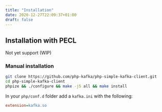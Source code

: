 ```yaml
---
title: "Installation"
date: 2020-12-27T22:09:37+01:00
draft: false
---
```

## Installation with PECL
Not yet support (WIP)

### Manual installation
```bash
git clone https://github.com/php-kafka/php-simple-kafka-client.git
cd php-simple-kafka-client
phpize && ./configure && make -j5 all && make install
```
In your `php/conf.d` folder add a `kafka.ini` with the following:
```ini
extension=kafka.so
```

